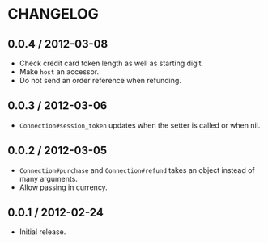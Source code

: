 # CHANGELOG

## 0.0.4 / 2012-03-08

* Check credit card token length as well as starting digit.
* Make `host` an accessor.
* Do not send an order reference when refunding.

## 0.0.3 / 2012-03-06

* `Connection#session_token` updates when the setter is called or when nil.

## 0.0.2 / 2012-03-05

* `Connection#purchase` and `Connection#refund` takes an object instead of many arguments.
* Allow passing in currency.

## 0.0.1 / 2012-02-24

* Initial release.